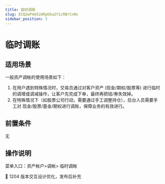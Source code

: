```yaml
---
title: 临时调账
slug: ECQ2wP4m5iHRpUka2Y1cRBrCnNc
sidebar_position: 1
---
```



# 临时调账

## 适用场景

一般资产调帐的使用场景如下：

1. 在用户遇到特殊情况时，交易员通过对客户资产 (现金/期权/股票等) 进行临时的调增或调减操作，让客户先完成下单，最终再把钱/券失效掉。
2. 在特殊情况下（如股票公司行动，需要通过手工调整持仓），后台人员需要手工对 现金/股票/基金/期权进行调账，保障业务的有效进行。

## 前置条件

无

## 操作说明

菜单入口：资产帐户&gt;调帐&gt; 临时调帐

<div class="callout callout-bg-2 callout-border-2">
<p>📌 1204 版本交互设计优化，发布后补充</p>
</div>


